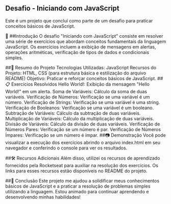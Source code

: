 ## Desafio - Iniciando com JavaScript
Este é um projeto que concluí como parte de um desafio para praticar conceitos básicos de JavaScript.

🚀 ##Introdução
O desafio "Iniciando com JavaScript" consiste em resolver uma série de exercícios que abordam conceitos fundamentais da linguagem JavaScript. Os exercícios incluem a exibição de mensagens em alertas, operações aritméticas, verificação de tipos de dados e condicionais simples.

##📝 Resumo do Projeto
Tecnologias Utilizadas: JavaScript
Recursos do Projeto: HTML, CSS (para estrutura básica e estilização do arquivo README)
Objetivo: Praticar e reforçar conceitos básicos de JavaScript.
##📋 Exercícios Resolvidos
Hello World!: Exibição da mensagem "Hello World!" em um alerta.
Soma de Variáveis: Cálculo da soma de duas variáveis.
Verificação de Números: Verificação se uma variável é um número.
Verificação de Strings: Verificação se uma variável é uma string.
Verificação de Booleanos: Verificação se uma variável é um booleano.
Subtração de Variáveis: Cálculo da subtração de duas variáveis.
Multiplicação de Variáveis: Cálculo da multiplicação de duas variáveis.
Divisão de Variáveis: Cálculo da divisão de duas variáveis.
Verificação de Números Pares: Verificação se um número é par.
Verificação de Números Ímpares: Verificação se um número é ímpar.
##📷 Demonstração
Você pode visualizar a execução dos exercícios abrindo o arquivo index.html em seu navegador e conferindo o console para ver os resultados.

##🛠️ Recursos Adicionais
Além disso, utilizei os recursos de aprendizado fornecidos pela Rocketseat para auxiliar na resolução dos exercícios. Os links para esses recursos estão disponíveis no README do projeto.

##📅 Conclusão
Este projeto me ajudou a solidificar meus conhecimentos básicos de JavaScript e a praticar a resolução de problemas simples utilizando a linguagem. Estou animado para continuar aprendendo e desenvolvendo minhas habilidades!

